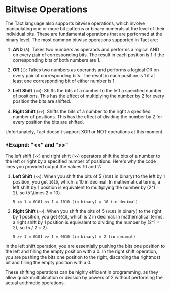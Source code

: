 # Bitwise Operations

The Tact language also supports bitwise operations, which involve manipulating one or more bit patterns or binary numerals at the level of their individual bits. These are fundamental operations that are performed at the binary level. The most common bitwise operations supported in Tact are:

1. **AND** (`&`): Takes two numbers as operands and performs a logical AND on every pair of corresponding bits. The result in each position is 1 if the corresponding bits of both numbers are 1.

2. **OR** (`|`): Takes two numbers as operands and performs a logical OR on every pair of corresponding bits. The result in each position is 1 if at least one corresponding bit of either number is 1.

3. **Left Shift** (`<<`): Shifts the bits of a number to the left a specified number of positions. This has the effect of multiplying the number by 2 for every position the bits are shifted.

4. **Right Shift** (`>>`): Shifts the bits of a number to the right a specified number of positions. This has the effect of dividing the number by 2 for every position the bits are shifted.

Unfortunately, Tact doesn't support XOR or NOT operations at this moment. 





### *Exapnd: "<<" and ">>"

The left shift (`<<`) and right shift (`>>`) operators shift the bits of a number to the left or right by a specified number of positions. Here's why the code lines you provided output the values 10 and 2:

1. **Left Shift** (`<<`): When you shift the bits of 5 (`0101` in binary) to the left by 1 position, you get `1010`, which is 10 in decimal. In mathematical terms, a left shift by 1 position is equivalent to multiplying the number by \(2^1 = 2\), so \(5 \times 2 = 10\).

   ```
   5 << 1 = 0101 << 1 = 1010 (in binary) = 10 (in decimal)
   ```

2. **Right Shift** (`>>`): When you shift the bits of 5 (`0101` in binary) to the right by 1 position, you get `0010`, which is 2 in decimal. In mathematical terms, a right shift by 1 position is equivalent to dividing the number by \(2^1 = 2\), so \(5 / 2 = 2\).

   ```
   5 >> 1 = 0101 >> 1 = 0010 (in binary) = 2 (in decimal)
   ```

In the left shift operation, you are essentially pushing the bits one position to the left and filling the empty position with a 0. In the right shift operation, you are pushing the bits one position to the right, discarding the rightmost bit and filling the empty position with a 0.

These shifting operations can be highly efficient in programming, as they allow quick multiplication or division by powers of 2 without performing the actual arithmetic operations.